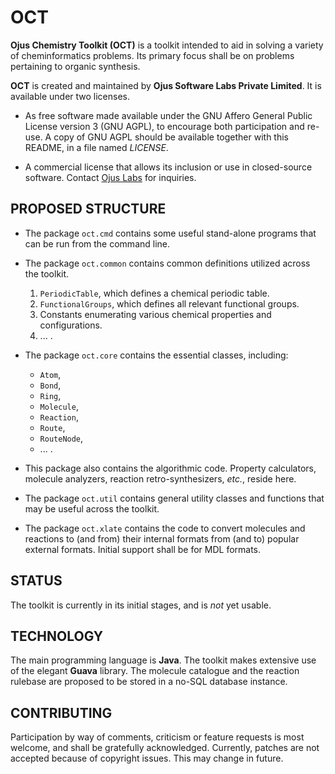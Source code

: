 OCT
===
__Ojus Chemistry Toolkit (OCT)__ is a toolkit intended to aid in solving a variety of cheminformatics problems.  Its primary focus shall be on problems pertaining to organic synthesis.

__OCT__ is created and maintained by __Ojus Software Labs Private Limited__.  It is available under two licenses.

* As free software made available under the GNU Affero General Public License version 3 (GNU AGPL), to encourage both participation and re-use.  A copy of GNU AGPL should be available together with this README, in a file named _LICENSE_.

* A commercial license that allows its inclusion or use in closed-source software.  Contact [Ojus Labs](mailto:sales@ojuslabs.com) for inquiries.

PROPOSED STRUCTURE
------------------
*  The package `oct.cmd` contains some useful stand-alone programs that can be run from the command line.

*  The package `oct.common` contains common definitions utilized across the toolkit.
   1.  `PeriodicTable`, which defines a chemical periodic table.
   1.  `FunctionalGroups`, which defines all relevant functional groups.
   1.   Constants enumerating various chemical properties and configurations.
   1.  ... .

*  The package `oct.core` contains the essential classes, including:
   -  `Atom`,
   -  `Bond`,
   -  `Ring`,
   -  `Molecule`,
   -  `Reaction`,
   -  `Route`,
   -  `RouteNode`,
   -   ... .

*  This package also contains the algorithmic code.  Property calculators, molecule analyzers, reaction retro-synthesizers, _etc._, reside here.

*  The package `oct.util` contains general utility classes and functions that may be useful across the toolkit.

*  The package `oct.xlate` contains the code to convert molecules and reactions to (and from) their internal formats from (and to) popular external formats.  Initial support shall be for MDL formats.

STATUS
------
The toolkit is currently in its initial stages, and is _not_ yet usable.

TECHNOLOGY
----------
The main programming language is __Java__.  The toolkit makes extensive use of the elegant __Guava__ library.  The molecule catalogue and the reaction rulebase are proposed to be stored in a no-SQL database instance.

CONTRIBUTING
------------
Participation by way of comments, criticism or feature requests is most welcome, and shall be gratefully acknowledged.  Currently, patches are not accepted because of copyright issues.  This may change in future.
